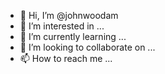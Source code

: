- 👋 Hi, I’m @johnwoodam
- 👀 I’m interested in ...
- 🌱 I’m currently learning ...
- 💞️ I’m looking to collaborate on ...
- 📫 How to reach me ...

<!---
johnwoodam/johnwoodam is a ✨ special ✨ repository because its `README.md` (this file) appears on your GitHub profile.
You can click the Preview link to take a look at your changes.
--->
